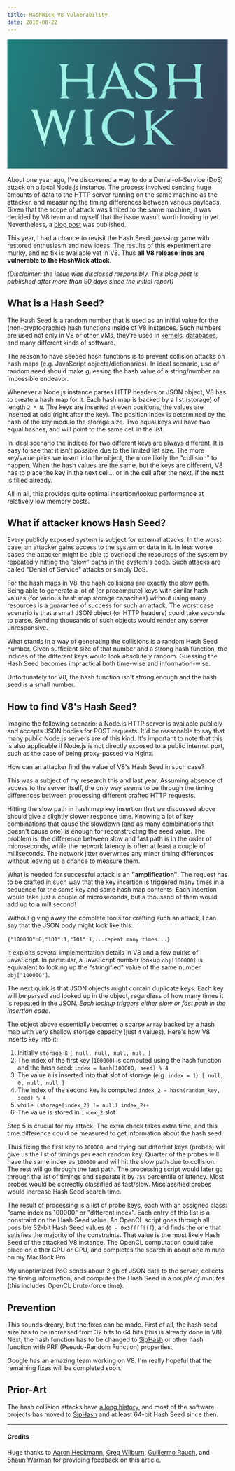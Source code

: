 ```yaml
---
title: HashWick V8 Vulnerability
date: 2018-08-22
---
```


![Hash Wick][logo]

About one year ago, I've discovered a way to do a Denial-of-Service (DoS) attack
on a local Node.js instance. The process involved sending huge amounts of data
to the HTTP server running on the same machine as the attacker, and measuring
the timing differences between various payloads. Given that the scope of attack
was limited to the same machine, it was decided by V8 team and myself that the
issue wasn't worth looking in yet. Nevertheless, a [blog post][0] was published.

This year, I had a chance to revisit the Hash Seed guessing game with restored
enthusiasm and new ideas. The results of this experiment are murky, and no fix
is available yet in V8. Thus **all V8 release lines are vulnerable to the
HashWick attack**.

_(Disclaimer: the issue was disclosed responsibly. This blog post is published
after more than 90 days since the initial report)_

## What is a Hash Seed?

The Hash Seed is a random number that is used as an initial value for the
(non-cryptographic) hash functions inside of V8 instances. Such numbers are used
not only in V8 or other VMs, they're used in [kernels][1], [databases][2], and
many different kinds of software.

The reason to have seeded hash functions is to prevent collision attacks on
hash maps (e.g. JavaScript objects/dictionaries). In ideal scenario, use of
random seed should make guessing the hash value of a string/number an impossible
endeavor.

Whenever a Node.js instance parses HTTP headers or JSON object, V8 has to create
a hash map for it. Each hash map is backed by a list (storage) of length
`2 * N`. The keys are inserted at even positions, the values are inserted at odd
(right after the key). The position index is determined by the hash of the key
modulo the storage size. Two equal keys will have two equal hashes, and will
point to the same cell in the list.

In ideal scenario the indices for two different keys are always different. It
is easy to see that it isn't possible due to the limited list size. The more
key/value pairs we insert into the object, the more likely the "collision" to
happen. When the hash values are the same, but the keys are different, V8
has to place the key in the next cell... or in the cell after the next, if the
next is filled already.

All in all, this provides quite optimal insertion/lookup performance at
relatively low memory costs.

## What if attacker knows Hash Seed?

Every publicly exposed system is subject for external attacks. In the worst
case, an attacker gains access to the system or data in it. In less worse cases
the attacker might be able to overload the resources of the system by repeatedly
hitting the "slow" paths in the system's code. Such attacks are called "Denial
of Service" attacks or simply DoS.

For the hash maps in V8, the hash collisions are exactly the slow path. Being
able to generate a lot of (or precompute) keys with similar hash values (for
various hash map storage capacities) without using many resources is a guarantee
of success for such an attack. The worst case scenario is that a small JSON
object (or HTTP headers) could take seconds to parse. Sending thousands of such
objects would render any server unresponsive.

What stands in a way of generating the collisions is a random Hash Seed number.
Given sufficient size of that number and a strong hash function, the indices of
the different keys would look absolutely random. Guessing the Hash Seed becomes
impractical both time-wise and information-wise.

Unfortunately for V8, the hash function isn't strong enough and the hash seed
is a small number.

## How to find V8's Hash Seed?

Imagine the following scenario: a Node.js HTTP server is available publicly and
accepts JSON bodies for POST requests. It'd be reasonable to say that many
public Node.js servers are of this kind. It's important to note that this is
also applicable if Node.js is not directly exposed to a public internet port,
such as the case of being proxy-passed via Nginx.

How can an attacker find the value of V8's Hash Seed in such case?

This was a subject of my research this and last year. Assuming absence of access
to the server itself, the only way seems to be through the timing differences
between processing different crafted HTTP requests.

Hitting the slow path in hash map key insertion that we discussed above should
give a slightly slower response time. Knowing a lot of key combinations that
cause the slowdown (and as many combinations that doesn't cause one) is enough
for reconstructing the seed value. The problem is, the difference between slow
and fast path is in the order of microseconds, while the network latency is
often at least a couple of milliseconds. The network jitter overwrites any minor
timing differences without leaving us a chance to measure them.

What is needed for successful attack is an **"amplification"**. The request has
to be crafted in such way that the key insertion is triggered many times in a
sequence for the same key and same hash map contents. Each insertion would take
just a couple of microseconds, but a thousand of them would add up to a
millisecond!

Without giving away the complete tools for crafting such an attack, I can say
that the JSON body might look like this:

`{"100000":0,"101":1,"101":1,...repeat many times...}`

It exploits several implementation details in V8 and a few quirks of JavaScript.
In particular, a JavaScript number lookup `obj[100000]` is equivalent to
looking up the "stringified" value of the same number `obj["100000"]`.

The next quirk is that JSON objects might contain duplicate keys. Each key will
be parsed and looked up in the object, regardless of how many times it is
repeated in the JSON. _Each lookup triggers either slow or fast path in the
insertion code_.

The object above essentially becomes a sparse `Array` backed by a hash map with
very shallow storage capacity (just `4` values). Here's how V8 inserts key into
it:

1. Initially `storage` is `[ null, null, null, null ]`
2. The index of the first key (`100000`) is computed using the hash function and
   the hash seed: `index = hash(100000, seed) % 4`
3. The value `0` is inserted into that slot of storage (e.g. `index = 1`):
   `[ null, 0, null, null ]`
4. The index of the second key is computed
   `index_2 = hash(random_key, seed) % 4`
5. `while (storage[index_2] != null) index_2++`
6. The value is stored in `index_2` slot

Step 5 is crucial for my attack. The extra check takes extra time, and this time
difference could be measured to get information about the hash seed.

Thus fixing the first key to `100000`, and trying out different keys
(probes) will give us the list of timings per each random key. Quarter of the
probes will have the same index as `100000` and will hit the slow path due to
collision. The rest will go through the fast path. The processing script would
later go through the list of timings and separate it by `75%` percentile of
latency. Most probes would be correctly classified as fast/slow. Misclassified
probes would increase Hash Seed search time.

The result of processing is a list of probe keys, each with an assigned class:
"same index as 100000" or "different index". Each entry of this list is a
constraint on the Hash Seed value. An OpenCL script goes through all possible
32-bit Hash Seed values (`0 - 0x3fffffff`), and finds the one that satisfies
the majority of the constraints. That value is the most likely Hash Seed of the
attacked V8 instance. The OpenCL computation could take place on either CPU or
GPU, and completes the search in about one minute on my MacBook Pro.

My unoptimized PoC sends about 2 gb of JSON data to the server, collects the
timing information, and computes the Hash Seed in a _couple of minutes_ (this
includes OpenCL brute-force time).

## Prevention

This sounds dreary, but the fixes can be made. First of all, the hash seed size
has to be increased from 32 bits to 64 bits (this is already done in V8). Next,
the hash function has to be changed to [SipHash][3] or other hash function with
PRF (Pseudo-Random Function) properties.

Google has an amazing team working on V8. I'm really hopeful that the remaining
fixes will be completed soon.

## Prior-Art

The hash collision attacks have [a long history][4], and most of the software
projects has moved to [SipHash][3] and at least 64-bit Hash Seed since then.

---

#### Credits

Huge thanks to [Aaron Heckmann][5], [Greg Wilburn][6], [Guillermo Rauch][7], and
[Shaun Warman][8] for providing feedback on this article.

[0]: https://darksi.de/f.v8-hash-seed-timing-attack/
[1]: https://lwn.net/Articles/711167/
[2]: https://github.com/antirez/redis/blob/cefe21d28a75f4fdbf24823ce42e777c2b9d5c6f/src/dict.c#L74
[3]: https://en.wikipedia.org/wiki/SipHash
[4]: https://lwn.net/Articles/474912/
[5]: https://github.com/aheckmann
[6]: https://github.com/snowinferno
[7]: https://github.com/rauchg
[8]: https://github.com/shaunwarman
[logo]: /images/hash-wick.png

